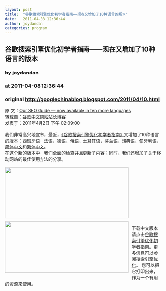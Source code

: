 ```yaml
---
layout: post
title:  "谷歌搜索引擎优化初学者指南——现在又增加了10种语言的版本"
date:   2011-04-08 12:36:44
author: joydandan
categories: program
---
```


## 谷歌搜索引擎优化初学者指南——现在又增加了10种语言的版本
### by joydandan
### at 2011-04-08 12:36:44
### original <http://googlechinablog.blogspot.com/2011/04/10.html>

原      文：<a href="http://googlewebmastercentral.blogspot.com/2011/04/our-seo-guide-now-available-in-ten-more.html">Our SEO Guide — now available in ten more languages</a><br>转载自：<a href="http://www.google.com.hk/ggblog/googlewebmaster-cn/">谷歌中文网站站长博客</a><br>发表于：2011年4月2日 下午 02:09:00<br><br>我们非常高兴地宣布，最近，<a href="http://www.google.com.hk/ggblog/googlewebmaster-cn/2010/10/google-seo.html">《谷歌搜索引擎优化初学者指南》</a>又增加了10种语言的版本：西班牙语，法语，德语，俄语，土耳其语，芬兰语，瑞典语，匈牙利语，<a href="http://www.google.cn/intl/zh-CN/webmasters/docs/search-engine-optimization-starter-guide-zh-cn.pdf">简体中文</a>和<a href="http://www.google.cn/intl/zh-TW/webmasters/docs/search-engine-optimization-starter-guide-zh-tw.pdf">繁体中文</a>。<br>在这个新的版本中，我们全面的检查并且更新了内容；同时，我们还增加了关于移动网站的最佳使用方法的分享。<br><a href="https://lh5.googleusercontent.com/_hk4GrggD0hw/TZ6KsG_WlEI/AAAAAAAACVw/Mk8M9bV91mg/1.png"><br><img style="float:left;margin:0pt 10px 10px 0pt;width:400px;height:166px" src="https://lh5.googleusercontent.com/_hk4GrggD0hw/TZ6KsG_WlEI/AAAAAAAACVw/Mk8M9bV91mg/1.png" alt="" border="0"></a><br><a href="https://lh4.googleusercontent.com/_hk4GrggD0hw/TZ6K4cAcnuI/AAAAAAAACV0/0JSvQtO7IZI/GoogleBot1_blank.png"><br><img style="float:left;margin:0pt 10px 10px 0pt;width:400px;height:166px" src="https://lh4.googleusercontent.com/_hk4GrggD0hw/TZ6K4cAcnuI/AAAAAAAACV0/0JSvQtO7IZI/GoogleBot1_blank.png" alt="" border="0"></a><br><br><br><br><br><br><br><br><br>下载中文版本请点击<a href="http://www.google.cn/intl/zh-CN/webmasters/docs/search-engine-optimization-starter-guide-zh-cn.pdf">谷歌搜索引擎优化初学者指南</a>。更多信息可以参阅<a href="http://www.google.com/support/webmasters/bin/answer.py?hl=cn&amp;answer=35291">搜索引擎优化</a>。 您可以把它打印出来，作为一个有用的资源来使用。<div><img width="1" height="1" src="https://blogger.googleusercontent.com/tracker/7374490211118734611-8416343062277112977?l=googlechinablog.blogspot.com" alt=""></div>